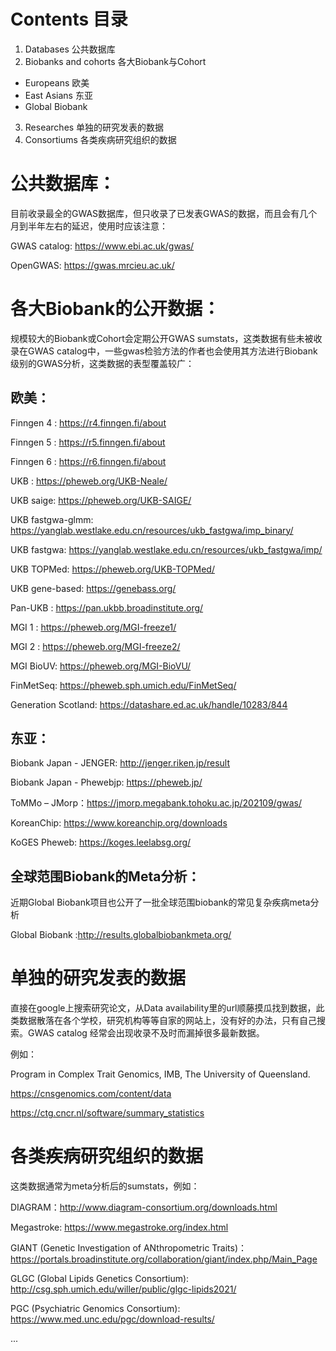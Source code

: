 # Contents 目录
1. Databases 公共数据库
2. Biobanks and cohorts 各大Biobank与Cohort
  - Europeans 欧美
  - East Asians 东亚
  - Global Biobank
3. Researches 单独的研究发表的数据
4. Consortiums 各类疾病研究组织的数据


# 公共数据库：
目前收录最全的GWAS数据库，但只收录了已发表GWAS的数据，而且会有几个月到半年左右的延迟，使用时应该注意：

GWAS catalog: https://www.ebi.ac.uk/gwas/

OpenGWAS: https://gwas.mrcieu.ac.uk/

# 各大Biobank的公开数据：
规模较大的Biobank或Cohort会定期公开GWAS sumstats，这类数据有些未被收录在GWAS catalog中，一些gwas检验方法的作者也会使用其方法进行Biobank级别的GWAS分析，这类数据的表型覆盖较广：

## 欧美：
Finngen 4 : https://r4.finngen.fi/about

Finngen 5 : https://r5.finngen.fi/about

Finngen 6 : https://r6.finngen.fi/about

UKB : https://pheweb.org/UKB-Neale/

UKB saige: https://pheweb.org/UKB-SAIGE/

UKB fastgwa-glmm: https://yanglab.westlake.edu.cn/resources/ukb_fastgwa/imp_binary/

UKB fastgwa: https://yanglab.westlake.edu.cn/resources/ukb_fastgwa/imp/

UKB TOPMed: https://pheweb.org/UKB-TOPMed/

UKB gene-based: https://genebass.org/

Pan-UKB : https://pan.ukbb.broadinstitute.org/

MGI 1 : https://pheweb.org/MGI-freeze1/

MGI 2 : https://pheweb.org/MGI-freeze2/

MGI BioUV: https://pheweb.org/MGI-BioVU/

FinMetSeq: https://pheweb.sph.umich.edu/FinMetSeq/

Generation Scotland: https://datashare.ed.ac.uk/handle/10283/844

## 东亚：

Biobank Japan - JENGER: http://jenger.riken.jp/result

Biobank Japan - Phewebjp: https://pheweb.jp/

ToMMo – JMorp：https://jmorp.megabank.tohoku.ac.jp/202109/gwas/

KoreanChip: https://www.koreanchip.org/downloads

KoGES Pheweb: https://koges.leelabsg.org/

## 全球范围Biobank的Meta分析：
近期Global Biobank项目也公开了一批全球范围biobank的常见复杂疾病meta分析

Global Biobank :http://results.globalbiobankmeta.org/

# 单独的研究发表的数据
直接在google上搜索研究论文，从Data availability里的url顺藤摸瓜找到数据，此类数据散落在各个学校，研究机构等等自家的网站上，没有好的办法，只有自己搜索。GWAS catalog 经常会出现收录不及时而漏掉很多最新数据。

例如：

Program in Complex Trait Genomics, IMB, The University of Queensland.

https://cnsgenomics.com/content/data

https://ctg.cncr.nl/software/summary_statistics

# 各类疾病研究组织的数据
这类数据通常为meta分析后的sumstats，例如：

DIAGRAM：http://www.diagram-consortium.org/downloads.html

Megastroke: https://www.megastroke.org/index.html

GIANT (Genetic Investigation of ANthropometric Traits)：https://portals.broadinstitute.org/collaboration/giant/index.php/Main_Page

GLGC (Global Lipids Genetics Consortium):  http://csg.sph.umich.edu/willer/public/glgc-lipids2021/

PGC (Psychiatric Genomics Consortium): https://www.med.unc.edu/pgc/download-results/

...
